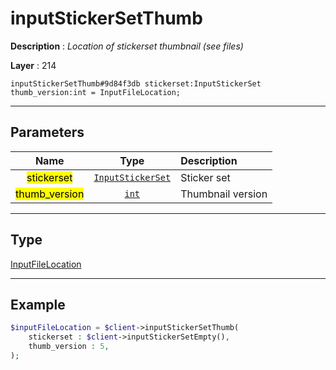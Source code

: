 # inputStickerSetThumb

**Description** : *Location of stickerset thumbnail \(see files\)*

**Layer** : 214

```tl
inputStickerSetThumb#9d84f3db stickerset:InputStickerSet thumb_version:int = InputFileLocation;
```

---

## Parameters

| Name | Type | Description |
| :---: | :---: | :--- |
| <mark>stickerset</mark> | [`InputStickerSet`](type/InputStickerSet) | Sticker set |
| <mark>thumb_version</mark> | [`int`](type/int) | Thumbnail version |

---

## Type

[InputFileLocation](type/InputFileLocation)

---

## Example

```php
$inputFileLocation = $client->inputStickerSetThumb(
	stickerset : $client->inputStickerSetEmpty(),
	thumb_version : 5,
);
```